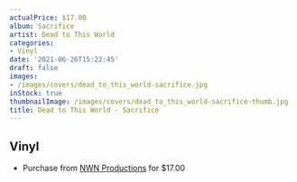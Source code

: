 ```yaml
---
actualPrice: $17.00
album: Sacrifice
artist: Dead to This World
categories:
- Vinyl
date: '2021-06-26T15:22:45'
draft: false
images:
- /images/covers/dead_to_this_world-sacrifice.jpg
inStock: true
thumbnailImage: /images/covers/dead_to_this_world-sacrifice-thumb.jpg
title: Dead to This World - Sacrifice
---
```


## Vinyl
* Purchase from [NWN Productions](http://shop.nwnprod.com/index.php?route=product/product&path=75&product_id=1009&sort=pd.name&order=ASC) for $17.00

